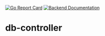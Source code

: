 [![Go Report Card](https://goreportcard.com/badge/git.darknebu.la/GalaxySimulator/db-controller)](https://goreportcard.com/report/git.darknebu.la/GalaxySimulator/db-controller) [![Backend Documentation](https://godoc.org/git.darknebu.la/GalaxySimulator/db-controller/backend?status.svg)](https://godoc.org/git.darknebu.la/GalaxySimulator/db-controller/backend)
# db-controller
